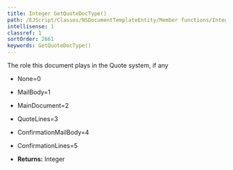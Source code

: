 ```yaml
---
title: Integer GetQuoteDocType()
path: /EJScript/Classes/NSDocumentTemplateEntity/Member functions/Integer GetQuoteDocType()
intellisense: 1
classref: 1
sortOrder: 2661
keywords: GetQuoteDocType()
---
```


The role this document plays in the Quote system, if any

* None=0
* MailBody=1
* MainDocument=2
* QuoteLines=3
* ConfirmationMailBody=4
* ConfirmationLines=5

* **Returns:** Integer



